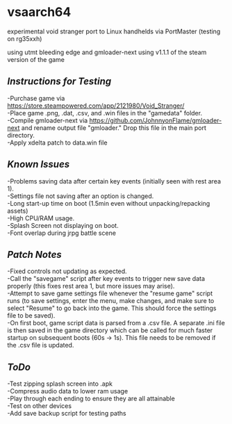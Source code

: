 # vsaarch64
experimental void stranger port to Linux handhelds via PortMaster (testing on rg35xxh)

using utmt bleeding edge and gmloader-next
using v1.1.1 of the steam version of the game

## *Instructions for Testing*

-Purchase game via https://store.steampowered.com/app/2121980/Void_Stranger/<br />
-Place game .png, .dat, .csv, and .win files in the "gamedata" folder. <br />
-Compile gmloader-next via https://github.com/JohnnyonFlame/gmloader-next and rename output file "gmloader." Drop this file in the main port directory. <br />
-Apply xdelta patch to data.win file <br />

## *Known Issues*

-Problems saving data after certain key events (initially seen with rest area 1).<br />
-Settings file not saving after an option is changed. <br />
-Long start-up time on boot (1.5min even without unpacking/repacking assets)<br />
-High CPU/RAM usage. <br />
-Splash Screen not displaying on boot. <br />
-Font overlap during jrpg battle scene <br />

## *Patch Notes*

-Fixed controls not updating as expected.<br />
-Call the "savegame" script after key events to trigger new save data properly (this fixes rest area 1, but more issues may arise). <br />
-Attempt to save game settings file whenever the "resume game" script runs (to save settings, enter the menu, make changes, and make sure to select "Resume" to go back into the game. This should force the settings file to be saved).<br />
-On first boot, game script data is parsed from a .csv file. A separate .ini file is then saved in the game directory which can be called for much faster startup on subsequent boots (60s -> 1s). This file needs to be removed if the .csv file is updated. <br />

## *ToDo*

-Test zipping splash screen into .apk <br />
-Compress audio data to lower ram usage <br />
-Play through each ending to ensure they are all attainable <br />
-Test on other devices <br />
-Add save backup script for testing paths <br />
